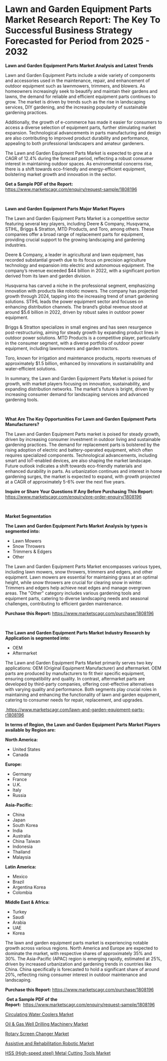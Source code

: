 <p><h1>Lawn and Garden Equipment Parts Market Research Report: The Key To Successful Business Strategy Forecasted for Period from 2025 - 2032</h1></p><p><strong>Lawn and Garden Equipment Parts Market Analysis and Latest Trends</strong></p>
<p><p>Lawn and Garden Equipment Parts include a wide variety of components and accessories used in the maintenance, repair, and enhancement of outdoor equipment such as lawnmowers, trimmers, and blowers. As homeowners increasingly seek to beautify and maintain their gardens and lawns, the demand for reliable and efficient equipment parts continues to grow. The market is driven by trends such as the rise in landscaping services, DIY gardening, and the increasing popularity of sustainable gardening practices.</p><p>Additionally, the growth of e-commerce has made it easier for consumers to access a diverse selection of equipment parts, further stimulating market expansion. Technological advancements in parts manufacturing and design are also contributing to improved product durability and performance, appealing to both professional landscapers and amateur gardeners. </p><p>The Lawn and Garden Equipment Parts Market is expected to grow at a CAGR of 12.4% during the forecast period, reflecting a robust consumer interest in maintaining outdoor spaces. As environmental concerns rise, there is a shift towards eco-friendly and energy-efficient equipment, bolstering market growth and innovation in the sector.</p></p>
<p><strong>Get a Sample PDF of the Report:&nbsp;</strong> <a href="https://www.marketscagr.com/enquiry/request-sample/1808196?utm_campaign=2031&utm_medium=2&utm_source=Github&utm_content=ia&utm_term=28022025&utm_id=lawn-and-garden-equipment-parts">https://www.marketscagr.com/enquiry/request-sample/1808196</a></p>
<p>&nbsp;</p>
<p><strong>Lawn and Garden Equipment Parts Major Market Players</strong></p>
<p><p>The Lawn and Garden Equipment Parts Market is a competitive sector featuring several key players, including Deere & Company, Husqvarna, STIHL, Briggs & Stratton, MTD Products, and Toro, among others. These companies offer a broad range of replacement parts for equipment, providing crucial support to the growing landscaping and gardening industries.</p><p>Deere & Company, a leader in agricultural and lawn equipment, has recorded substantial growth due to its focus on precision agriculture technology and expansion into electric and autonomous equipment. The company’s revenue exceeded $44 billion in 2022, with a significant portion derived from its lawn and garden division.</p><p>Husqvarna has carved a niche in the professional segment, emphasizing innovation with products like robotic mowers. The company has projected growth through 2024, tapping into the increasing trend of smart gardening solutions. STIHL leads the power equipment sector and focuses on enhancing distribution channels. The brand’s global revenue stood at around $5.6 billion in 2022, driven by robust sales in outdoor power equipment.</p><p>Briggs & Stratton specializes in small engines and has seen resurgence post-restructuring, aiming for steady growth by expanding product lines in outdoor power solutions. MTD Products is a competitive player, particularly in the consumer segment, with a diverse portfolio of outdoor power equipment, including lawnmowers and garden tractors.</p><p>Toro, known for irrigation and maintenance products, reports revenues of approximately $1.5 billion, enhanced by innovations in sustainability and water-efficient solutions.</p><p>In summary, the Lawn and Garden Equipment Parts Market is poised for growth, with market players focusing on innovation, sustainability, and expanding distribution networks. The market's future is bright, driven by increasing consumer demand for landscaping services and advanced gardening tools.</p></p>
<p>&nbsp;</p>
<p><strong>What Are The Key Opportunities For Lawn and Garden Equipment Parts Manufacturers?</strong></p>
<p><p>The Lawn and Garden Equipment Parts market is poised for steady growth, driven by increasing consumer investment in outdoor living and sustainable gardening practices. The demand for replacement parts is bolstered by the rising adoption of electric and battery-operated equipment, which often requires specialized components. Technological advancements, including smart and IoT-enabled devices, are also shaping the market landscape. Future outlook indicates a shift towards eco-friendly materials and enhanced durability in parts. As urbanization continues and interest in home gardening surges, the market is expected to expand, with growth projected at a CAGR of approximately 5-6% over the next five years.</p></p>
<p><strong>Inquire or Share Your Questions If Any Before Purchasing This Report:</strong> <a href="https://www.marketscagr.com/enquiry/pre-order-enquiry/1808196?utm_campaign=2031&utm_medium=2&utm_source=Github&utm_content=ia&utm_term=28022025&utm_id=lawn-and-garden-equipment-parts">https://www.marketscagr.com/enquiry/pre-order-enquiry/1808196</a></p>
<p>&nbsp;</p>
<p><strong>Market Segmentation</strong></p>
<p><strong>The Lawn and Garden Equipment Parts Market Analysis by types is segmented into:</strong></p>
<p><ul><li>Lawn Mowers</li><li>Snow Throwers</li><li>Trimmers & Edgers</li><li>Other</li></ul></p>
<p><p>The Lawn and Garden Equipment Parts Market encompasses various types, including lawn mowers, snow throwers, trimmers and edgers, and other equipment. Lawn mowers are essential for maintaining grass at an optimal height, while snow throwers are crucial for clearing snow in winter. Trimmers and edgers help achieve neat edges and manage overgrown areas. The "Other" category includes various gardening tools and equipment parts, catering to diverse landscaping needs and seasonal challenges, contributing to efficient garden maintenance.</p></p>
<p><strong>Purchase this Report:&nbsp;</strong><a href="https://www.marketscagr.com/purchase/1808196?utm_campaign=2031&utm_medium=2&utm_source=Github&utm_content=ia&utm_term=28022025&utm_id=lawn-and-garden-equipment-parts">https://www.marketscagr.com/purchase/1808196</a></p>
<p>&nbsp;</p>
<p><strong>The Lawn and Garden Equipment Parts Market Industry Research by Application is segmented into:</strong></p>
<p><ul><li>OEM</li><li>Aftermarket</li></ul></p>
<p><p>The Lawn and Garden Equipment Parts Market primarily serves two key applications: OEM (Original Equipment Manufacturer) and aftermarket. OEM parts are produced by manufacturers to fit their specific equipment, ensuring compatibility and quality. In contrast, aftermarket parts are developed by third-party companies, offering cost-effective alternatives with varying quality and performance. Both segments play crucial roles in maintaining and enhancing the functionality of lawn and garden equipment, catering to consumer needs for repair, replacement, and upgrades.</p></p>
<p><a href="https://www.marketscagr.com/lawn-and-garden-equipment-parts-r1808196?utm_campaign=2031&utm_medium=2&utm_source=Github&utm_content=ia&utm_term=28022025&utm_id=lawn-and-garden-equipment-parts">&nbsp;https://www.marketscagr.com/lawn-and-garden-equipment-parts-r1808196</a></p>
<p><strong>In terms of Region, the Lawn and Garden Equipment Parts Market Players available by Region are:</strong></p>
<p>
    <p> <strong> North America: </strong>
        <ul>
            <li>United States</li>
            <li>Canada</li>
        </ul>
        </p> 
    <p> <strong> Europe: </strong>
        <ul>
            <li>Germany</li>
            <li>France</li>
            <li>U.K.</li>
            <li>Italy</li>
            <li>Russia</li>
        </ul>
        </p> 
    <p> <strong> Asia-Pacific: </strong>
        <ul>
            <li>China</li>
            <li>Japan</li>
            <li>South Korea</li>
            <li>India</li>
            <li>Australia</li>
            <li>China Taiwan</li>
            <li>Indonesia</li>
            <li>Thailand</li>
            <li>Malaysia</li>
        </ul>
        </p> 
    <p> <strong> Latin America: </strong>
        <ul>
            <li>Mexico</li>
            <li>Brazil</li>
            <li>Argentina Korea</li>
            <li>Colombia</li>
        </ul>
        </p> 
    <p> <strong> Middle East & Africa: </strong>
        <ul>
            <li>Turkey</li>
            <li>Saudi</li>
            <li>Arabia</li>
            <li>UAE</li>
            <li>Korea</li>
        </ul>
    </p>
    </p>
<p><p>The lawn and garden equipment parts market is experiencing notable growth across various regions. North America and Europe are expected to dominate the market, with respective shares of approximately 35% and 30%. The Asia-Pacific (APAC) region is emerging rapidly, estimated at 25%, driven by increased urbanization and gardening trends in countries like China. China specifically is forecasted to hold a significant share of around 20%, reflecting rising consumer interest in outdoor maintenance and landscaping.</p></p>
<p><strong>Purchase this Report: </strong><a href="https://www.marketscagr.com/purchase/1808196?utm_campaign=2031&utm_medium=2&utm_source=Github&utm_content=ia&utm_term=28022025&utm_id=lawn-and-garden-equipment-parts">https://www.marketscagr.com/purchase/1808196</a></p>
<p>&nbsp;<strong>Get a Sample PDF of the Report:&nbsp;&nbsp;</strong><a href="https://www.marketscagr.com/enquiry/request-sample/1808196?utm_campaign=2031&utm_medium=2&utm_source=Github&utm_content=ia&utm_term=28022025&utm_id=lawn-and-garden-equipment-parts">https://www.marketscagr.com/enquiry/request-sample/1808196</a></p>
<p><strong></strong></p>
<p><p><a href="https://github.com/ubavicachida/Market-Research-Report-List-1/blob/main/circulating-water-coolers-market.md?utm_campaign=2031&utm_medium=2&utm_source=Github&utm_content=ia&utm_term=28022025&utm_id=lawn-and-garden-equipment-parts">Circulating Water Coolers Market</a></p><p><a href="https://github.com/vaduzunny/Market-Research-Report-List-1/blob/main/oil-gas-well-drilling-machinery-market.md?utm_campaign=2031&utm_medium=2&utm_source=Github&utm_content=ia&utm_term=28022025&utm_id=lawn-and-garden-equipment-parts">Oil & Gas Well Drilling Machinery Market</a></p><p><a href="https://github.com/morraazes/Market-Research-Report-List-1/blob/main/rotary-screen-changer-market.md?utm_campaign=2031&utm_medium=2&utm_source=Github&utm_content=ia&utm_term=28022025&utm_id=lawn-and-garden-equipment-parts">Rotary Screen Changer Market</a></p><p><a href="https://github.com/tsudathier20/Market-Research-Report-List-1/blob/main/assistive-and-rehabilitation-robotic-market.md?utm_campaign=2031&utm_medium=2&utm_source=Github&utm_content=ia&utm_term=28022025&utm_id=lawn-and-garden-equipment-parts">Assistive and Rehabilitation Robotic Market</a></p><p><a href="https://github.com/gasikcalbos8/Market-Research-Report-List-1/blob/main/hss-high-speed-steel-metal-cutting-tools-market.md?utm_campaign=2031&utm_medium=2&utm_source=Github&utm_content=ia&utm_term=28022025&utm_id=lawn-and-garden-equipment-parts">HSS (High-speed steel) Metal Cutting Tools Market</a></p></p>